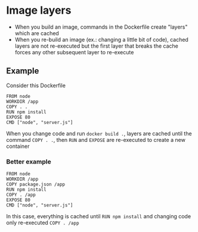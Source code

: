 # Image layers

- When you build an image, commands in the Dockerfile create "layers" which are cached
- When you re-build an image (ex.: changing a little bit of code), cached layers are not re-executed but the first layer that breaks the cache forces any other subsequent layer to re-execute

## Example

Consider this Dockerfile

```
FROM node
WORKDIR /app
COPY . .
RUN npm install
EXPOSE 80
CMD ["node", "server.js"]
```

When you change code and run `docker build .`, layers are cached until the command `COPY . .`, then `RUN` and `EXPOSE` are re-executed to create a new container

### Better example

```
FROM node
WORKDIR /app
COPY package.json /app
RUN npm install
COPY . /app
EXPOSE 80
CMD ["node", "server.js"]
```

In this case, everything is cached until `RUN npm install` and changing code only re-executed `COPY . /app`
